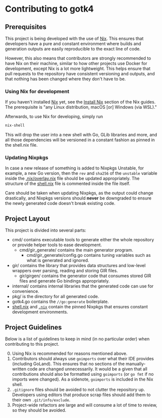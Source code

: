 # Contributing to gotk4

## Prerequisites

This project is being developed with the use of [Nix][nix]. This ensures that
developers have a pure and constant environment where builds and generation
outputs are easily reproducible to the exact line of code.

[nix]: https://nixos.org/guides/how-nix-works.html

However, this also means that contributors are strongly recommended to have Nix
on their machine, similar to how other projects use Docker for development,
except Nix is a lot more lightweight. This helps ensure that pull requests to
the repository have consistent versioning and outputs, and that nothing has been
changed where they don't have to be.

### Using Nix for development

If you haven't installed [Nix][nix] yet, see the [Install Nix][install-nix]
section of the Nix guides. The prerequisite is "any Linux distribution, macOS
[or] Windows (via WSL)."

[install-nix]: https://nixos.org/guides/install-nix.html

Afterwards, to use Nix for developing, simply run

```sh
nix-shell
```

This will drop the user into a new shell with Go, GLib libraries and more, and
all those dependencies will be versioned in a constant fashion as pinned in the
shell.nix file.

### Updating Nixpkgs

In case a new release of something is added to Nixpkgs Unstable, for example, a
new Go version, then the `rev` and `sha256` of the `unstable` variable inside
the [.nix/overlay.nix][shell.nix] file should be updated appropriately. The structure
of the [shell.nix][shell.nix] file is commented inside the file itself.

Care should be taken when updating Nixpkgs, as the output could change
drastically, and Nixpkgs versions should **never** be downgraded to ensure the
newly generated code doesn't break existing code.

## Project Layout

This project is divided into several parts:

- cmd/ contains executable tools to generate either the whole repository or
  provide helper tools to ease development.
  - cmd/gir_generate/ contains the main generator program.
    - cmd/gir_generate/config.go contains tuning variables such as what is
	  generated and ignored.
- gir/ contains the library that provides data structures and low-level wrappers
  over parsing, reading and storing GIR files.
    - gir/girgen/ contains the generator code that consumes stored GIR files and
	  generate Go bindings appropriately.
- internal/ contains internal libraries that the generated code can use for
  convenience.
- pkg/ is the directory for all generated code.
- gotk4.go contains the `//go:generate` boilerplate.
- [shell.nix][shell.nix] and [`.nix`][dot-nix] contain the pinned Nixpkgs that
  ensures constant development environments.

[shell.nix]: https://github.com/diamondburned/gotk4/blob/4/shell.nix
[dot-nix]: https://github.com/diamondburned/gotk4/tree/4/.nix/

## Project Guidelines

Below is a list of guidelines to keep in mind (in no particular order) when
contributing to this project.

0. Using Nix is recommended for reasons mentioned above.
1. Contributors should always use `goimports` over what their IDE provides
   (including GoLand). This ensures that no sections of the manually-written
   code are changed unnecessarily. It would be a given that all contributions
   should also be formatted using `goimports` (or `go fmt` if no imports were
   changed). As a sidenote, `goimports` is included in the Nix shell.
2. `.gitignore` files should be avoided to not clutter the repository up.
   Developers using editors that produce scrap files should add them to
   their own `.git/info/exclude`.
3. Project-wide refactors are large and will consume a lot of time to review, so
   they should be avoided.
